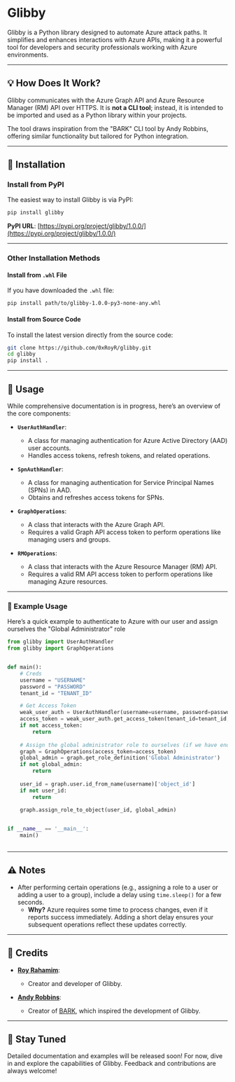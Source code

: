 # Glibby

Glibby is a Python library designed to automate Azure attack paths. It simplifies and enhances interactions with Azure APIs, making it a powerful tool for developers and security professionals working with Azure environments.

---

## 💡 How Does It Work?

Glibby communicates with the Azure Graph API and Azure Resource Manager (RM) API over HTTPS. It is **not a CLI tool**; instead, it is intended to be imported and used as a Python library within your projects.

The tool draws inspiration from the "BARK" CLI tool by Andy Robbins, offering similar functionality but tailored for Python integration.

---

## 📖 Installation

### Install from PyPI

The easiest way to install Glibby is via PyPI:

```bash
pip install glibby
```

**PyPI URL**: [https://pypi.org/project/glibby/1.0.0/](https://pypi.org/project/glibby/1.0.0/)

---

### Other Installation Methods

#### Install from `.whl` File

If you have downloaded the `.whl` file:

```bash
pip install path/to/glibby-1.0.0-py3-none-any.whl
```

#### Install from Source Code

To install the latest version directly from the source code:

```bash
git clone https://github.com/0xRoyR/glibby.git
cd glibby
pip install .
```

---

## 📖 Usage

While comprehensive documentation is in progress, here’s an overview of the core components:

- **`UserAuthHandler`**:
  - A class for managing authentication for Azure Active Directory (AAD) user accounts.
  - Handles access tokens, refresh tokens, and related operations.

- **`SpnAuthHandler`**:
  - A class for managing authentication for Service Principal Names (SPNs) in AAD.
  - Obtains and refreshes access tokens for SPNs.

- **`GraphOperations`**:
  - A class that interacts with the Azure Graph API.
  - Requires a valid Graph API access token to perform operations like managing users and groups.

- **`RMOperations`**:
  - A class that interacts with the Azure Resource Manager (RM) API.
  - Requires a valid RM API access token to perform operations like managing Azure resources.

---

### 🔧 Example Usage

Here’s a quick example to authenticate to Azure with our user and assign ourselves the "Global Administrator" role

```python
from glibby import UserAuthHandler
from glibby import GraphOperations


def main():
    # Creds
    username = "USERNAME"
    password = "PASSWORD"
    tenant_id = "TENANT_ID"

    # Get Access Token
    weak_user_auth = UserAuthHandler(username=username, password=password)
    access_token = weak_user_auth.get_access_token(tenant_id=tenant_id, resource='graph')
    if not access_token:
        return
    
    # Assign the global administrator role to ourselves (if we have enough permissions to do it)
    graph = GraphOperations(access_token=access_token)
    global_admin = graph.get_role_definition('Global Administrator')
    if not global_admin:
        return
    
    user_id = graph.user.id_from_name(username)['object_id']
    if not user_id:
        return
    
    graph.assign_role_to_object(user_id, global_admin)


if __name__ == '__main__':
    main()
    
```

---

## ⚠️ Notes

- After performing certain operations (e.g., assigning a role to a user or adding a user to a group), include a delay using `time.sleep()` for a few seconds. 
  - **Why?** Azure requires some time to process changes, even if it reports success immediately. Adding a short delay ensures your subsequent operations reflect these updates correctly.

---

## 🙌 Credits

- **[Roy Rahamim](https://twitter.com/0xRoyR)**:
  - Creator and developer of Glibby.
  
- **[Andy Robbins](https://x.com/_wald0)**:
  - Creator of [BARK](https://github.com/BloodHoundAD/BARK), which inspired the development of Glibby.

---

## 🌟 Stay Tuned

Detailed documentation and examples will be released soon! For now, dive in and explore the capabilities of Glibby. Feedback and contributions are always welcome!
